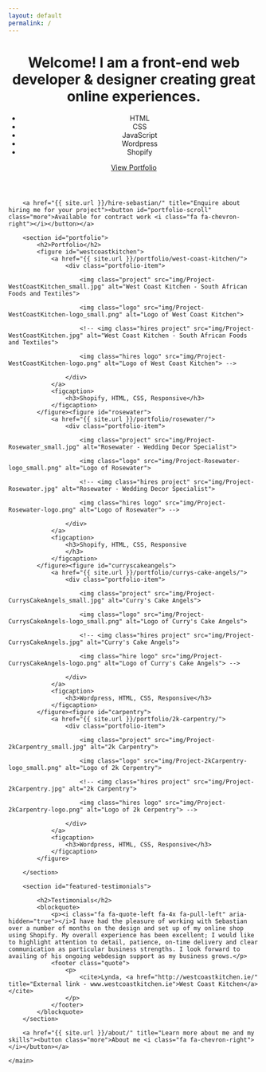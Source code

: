 ```yaml
---
layout: default
permalink: /
---
```


<main>
            <header class="intro">
                <h1>
                    <span class="break">Welcome!</span> I am a <span class="underline">front-end web developer &amp; designer</span> creating great online experiences.
                </h1>
                <ul class="intro-list">
                    <li>HTML</li>
                    <li>CSS</li>
                    <li>JavaScript</li>
                    <li>Wordpress</li>
                    <li>Shopify</li>
                </ul>
                <a id="view-portfolio" href="#portfolio-scroll" title="view my work">View Portfolio
              <i class="fa fa-chevron-down"></i>
              </a>
            </header>
        

        <a href="{{ site.url }}/hire-sebastian/" title="Enquire about hiring me for your project"><button id="portfolio-scroll" class="more">Available for contract work <i class="fa fa-chevron-right"></i></button></a>

        <section id="portfolio">
            <h2>Portfolio</h2>
            <figure id="westcoastkitchen">
                <a href="{{ site.url }}/portfolio/west-coast-kitchen/">
                    <div class="portfolio-item">

                        <img class="project" src="img/Project-WestCoastKitchen_small.jpg" alt="West Coast Kitchen - South African Foods and Textiles">

                        <img class="logo" src="img/Project-WestCoastKitchen-logo_small.png" alt="Logo of West Coast Kitchen">
                        
                        <!-- <img class="hires project" src="img/Project-WestCoastKitchen.jpg" alt="West Coast Kitchen - South African Foods and Textiles">
                        
                        <img class="hires logo" src="img/Project-WestCoastKitchen-logo.png" alt="Logo of West Coast Kitchen"> -->
                        
                    </div>
                </a>
                <figcaption>
                    <h3>Shopify, HTML, CSS, Responsive</h3>
                </figcaption>
            </figure><figure id="rosewater">
                <a href="{{ site.url }}/portfolio/rosewater/">
                    <div class="portfolio-item">

                        <img class="project" src="img/Project-Rosewater_small.jpg" alt="Rosewater - Wedding Decor Specialist">

                        <img class="logo" src="img/Project-Rosewater-logo_small.png" alt="Logo of Rosewater">
                        
                        <!-- <img class="hires project" src="img/Project-Rosewater.jpg" alt="Rosewater - Wedding Decor Specialist">
                        
                        <img class="hires logo" src="img/Project-Rosewater-logo.png" alt="Logo of Rosewater"> -->

                    </div>
                </a>
                <figcaption>
                    <h3>Shopify, HTML, CSS, Responsive
                    </h3>
                </figcaption>
            </figure><figure id="curryscakeangels">
                <a href="{{ site.url }}/portfolio/currys-cake-angels/">
                    <div class="portfolio-item">

                        <img class="project" src="img/Project-CurrysCakeAngels_small.jpg" alt="Curry's Cake Angels">

                        <img class="logo" src="img/Project-CurrysCakeAngels-logo_small.png" alt="Logo of Curry's Cake Angels">
                        
                        <!-- <img class="hires project" src="img/Project-CurrysCakeAngels.jpg" alt="Curry's Cake Angels">
                        
                        <img class="hire logo" src="img/Project-CurrysCakeAngels-logo.png" alt="Logo of Curry's Cake Angels"> -->

                    </div>
                </a>
                <figcaption>
                    <h3>Wordpress, HTML, CSS, Responsive</h3>
                </figcaption>
            </figure><figure id="carpentry">
                <a href="{{ site.url }}/portfolio/2k-carpentry/">
                    <div class="portfolio-item">

                        <img class="project" src="img/Project-2kCarpentry_small.jpg" alt="2k Carpentry">

                        <img class="logo" src="img/Project-2kCarpentry-logo_small.png" alt="Logo of 2k Cerpentry">

                        <!-- <img class="hires project" src="img/Project-2kCarpentry.jpg" alt="2k Carpentry">
                        
                        <img class="hires logo" src="img/Project-2kCarpentry-logo.png" alt="Logo of 2k Cerpentry"> -->
                   
                    </div>
                </a>
                <figcaption>
                    <h3>Wordpress, HTML, CSS, Responsive</h3>
                </figcaption>
            </figure>

        </section>

        <section id="featured-testimonials">

            <h2>Testimonials</h2>
            <blockquote>
                <p><i class="fa fa-quote-left fa-4x fa-pull-left" aria-hidden="true"></i>I have had the pleasure of working with Sebastian over a number of months on the design and set up of my online shop using Shopify. My overall experience has been excellent; I would like to highlight attention to detail, patience, on-time delivery and clear communication as particular business strengths. I look forward to availing of his ongoing webdesign support as my business grows.</p>
                <footer class="quote">
                    <p>
                        <cite>Lynda, <a href="http://westcoastkitchen.ie/" title="External link - www.westcoastkitchen.ie">West Coast Kitchen</a></cite>
                    </p>
                </footer>
            </blockquote>
        </section>
        
        <a href="{{ site.url }}/about/" title="Learn more about me and my skills"><button class="more">About me <i class="fa fa-chevron-right"></i></button></a>
    
    </main>

